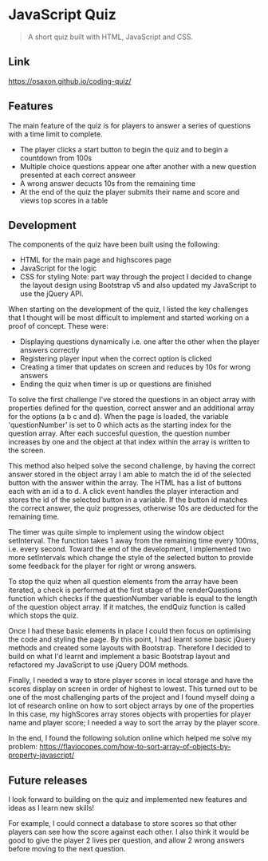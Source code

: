# JavaScript Quiz
> A short quiz built with HTML, JavaScript and CSS.

## Link

https://osaxon.github.io/coding-quiz/ 

## Features

The main feature of the quiz is for players to answer a series of questions with a time limit to complete. 
* The player clicks a start button to begin the quiz and to begin a countdown from 100s
* Multiple choice questions appear one after another with a new question presented at each correct answeer
* A wrong answer decucts 10s from the remaining time
* At the end of the quiz the player submits their name and score and views top scores in a table

## Development

The components of the quiz have been built using the following:
* HTML for the main page and highscores page
* JavaScript for the logic
* CSS for styling 
Note: part way through the project I decided to change the layout design using Bootstrap v5 and also updated my JavaScript to use the jQuery API.

When starting on the development of the quiz, I listed the key challenges that I thought will be most difficult to implement and started working on a proof of concept. These were:
* Displaying questions dynamically i.e. one after the other when the player answers correctly
* Registering player input when the correct option is clicked
* Creating a timer that updates on screen and reduces by 10s for wrong answers
* Ending the quiz when timer is up or questions are finished

To solve the first challenge I've stored the questions in an object array with properties defined for the question, correct answer and an additional array for the options (a b c and d). When the page is loaded, the variable 'questionNumber' is set to 0 which acts as the starting index for the question array. After each succesful question, the question number increases by one and the object at that index within the array is written to the screen.

This method also helped solve the second challenge, by having the correct answer stored in the object array I am able to match the id of the selected button with the answer within the array. The HTML has a list of buttons each with an id a to d. A click event handles the player interaction and stores the id of the selected button in a variable. If the button id matches the correct answer, the quiz progresses, otherwise 10s are deducted for the remaining time.

The timer was quite simple to implement using the window object setInterval. The function takes 1 away from the remaining time every 100ms, i.e. every second. Toward the end of the development, I implemented two more setIntervals which change the style of the selected button to provide some feedback for the player for right or wrong answers.

To stop the quiz when all question elements from the array have been iterated, a check is performed at the first stage of the renderQuestions function which checks if the questionNumber variable is equal to the length of the question object array. If it matches, the endQuiz function is called which stops the quiz.

Once I had these basic elements in place I could then focus on optimising the code and styling the page. By this point, I had learnt some basic jQuery methods and created some layouts with Bootstrap. Therefore I decided to build on what I'd learnt and implement a basic Bootstrap layout and refactored my JavaScript to use jQuery DOM methods. 

Finally, I needed a way to store player scores in local storage and have the scores display on screen in order of highest to lowest. This turned out to be one of the most challenging parts of the project and I found myself doing a lot of research online on how to sort object arrays by one of the properties In this case, my highScores array stores objects with properties for player name and player score; I needed a way to sort the array by the player score.

In the end, I found the following solution online which helped me solve my problem:  https://flaviocopes.com/how-to-sort-array-of-objects-by-property-javascript/ 

## Future releases

I look forward to building on the quiz and implemented new features and ideas as I learn new skills!

For example, I could connect a database to store scores so that other players can see how the score against each other.
I also think it would be good to give the player 2 lives per question, and allow 2 wrong answers before moving to the next question. 
